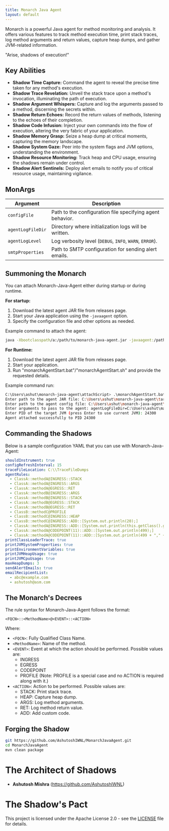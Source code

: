 ```yaml
---
title: Monarch Java Agent
layout: default
---
```


<link rel="stylesheet" type="text/css" href="style.css">
<div class="shadow-aura"></div>

Monarch is a powerful Java agent for method monitoring and analysis. It offers various features to track method execution time, print stack traces, log method arguments and return values, capture heap dumps, and gather JVM-related information.

"Arise, shadows of execution!"

## Key Abilities

* **Shadow Time Capture:** Command the agent to reveal the precise time taken for any method's execution.
* **Shadow Trace Revelation:** Unveil the stack trace upon a method's invocation, illuminating the path of execution.
* **Shadow Argument Whispers:** Capture and log the arguments passed to a method, discerning the secrets within.
* **Shadow Return Echoes:** Record the return values of methods, listening to the echoes of their completion.
* **Shadow Code Infusion:** Inject your own commands into the flow of execution, altering the very fabric of your application.
* **Shadow Memory Grasp:** Seize a heap dump at critical moments, capturing the memory landscape.
* **Shadow System Gaze:** Peer into the system flags and JVM options, understanding the environment.
* **Shadow Resource Monitoring:** Track heap and CPU usage, ensuring the shadows remain under control.
* **Shadow Alert Sentinels:** Deploy alert emails to notify you of critical resource usage, maintaining vigilance.

## MonArgs

| Argument        | Description |
|----------------|-------------|
| `configFile`   | Path to the configuration file specifying agent behavior. |
| `agentLogFileDir` | Directory where initialization logs will be written. |
| `agentLogLevel` | Log verbosity level (`DEBUG`, `INFO`, `WARN`, `ERROR`). |
| `smtpProperties` | Path to SMTP configuration for sending alert emails. |


## Summoning the Monarch

You can attach Monarch-Java-Agent either during startup or during runtime.

**For startup:**

1. Download the latest agent JAR file from releases page.
2. Start your Java application using the `-javaagent` option.
3. Specify the configuration file and other options as needed.

Example command to attach the agent:

```bash 
java -Xbootclasspath/a:/path/to/monarch-java-agent.jar -javaagent:/path/to/monarch-java-agent.jar=configFile=/path/to/config.yaml,agentLogFileDir=/path/to/log/dir,agentLogLevel=DEBUG,smtpProperties=/path/to/smtpProperties.props YourMainClass
```

**For Runtime:**

1. Download the latest agent JAR file from releases page.
2. Start your application.
3. Run "monarchAgentStart.bat"/"monarchAgentStart.sh" and provide the requested details.

Example command run:
```bash 
C:\Users\ashut\monarch-java-agent\attachScript> .\monarchAgentStart.bat
Enter path to the agent JAR file: C:\Users\ashut\monarch-java-agent\target\monarch-java-agent-1.0-SNAPSHOT.jar
Enter path to the agent config file: C:\Users\ashut\monarch-java-agent\sampleConfig\mConfig.yaml
Enter arguments to pass to the agent: agentLogFileDir=C:\Users\ashut\manualTesting,agentLogLevel=DEBUG,smtpProperties=/path/to/smtpProperties.props
Enter PID of the target JVM (press Enter to use current JVM): 24300
Agent attached successfully to PID 24300
```

## Commanding the Shadows

Below is a sample configuration YAML that you can use with Monarch-Java-Agent:

```yaml
shouldInstrument: true
configRefreshInterval: 15
traceFileLocation: C:\\TraceFileDumps
agentRules:
  - ClassA::methodA@INGRESS::STACK
  - ClassA::methodA@INGRESS::ARGS
  - ClassA::methodA@EGRESS::RET
  - ClassA::methodB@INGRESS::ARGS
  - ClassA::methodB@INGRESS::STACK
  - ClassA::methodB@EGRESS::STACK
  - ClassA::methodB@EGRESS::RET
  - ClassB::methodC@PROFILE
  - ClassB::methodC@INGRESS::HEAP
  - ClassB::methodC@INGRESS::ADD::[System.out.println(20);]
  - ClassA::methodA@INGRESS::ADD::[System.out.println(this.getClass().getName());]
  - ClassA::methodA@CODEPOINT(11)::ADD::[System.out.println(499);]
  - ClassA::methodA@CODEPOINT(11)::ADD::[System.out.println(499 + "," + "Ashutosh Mishra");]
printClassLoaderTrace: true
printJVMSystemProperties: true
printEnvironmentVariables: true
printJVMHeapUsage: true
printJVMCpuUsage: true
maxHeapDumps: 3
sendAlertEmails: true
emailRecipientList:
  - abc@example.com
  - ashutosh@asm.com
```

## The Monarch's Decrees

The rule syntax for Monarch-Java-Agent follows the format:

```plaintext
<FQCN>::<MethodName>@<EVENT>::<ACTION>
```

Where:

- `<FQCN>`: Fully Qualified Class Name.
- `<MethodName>`: Name of the method.
- `<EVENT>`: Event at which the action should be performed. Possible values are:
    - INGRESS
    - EGRESS
    - CODEPOINT
    - PROFILE (Note: PROFILE is a special case and no ACTION is required along with it.)
- `<ACTION>`: Action to be performed. Possible values are:
    - STACK: Print stack trace.
    - HEAP: Capture heap dump.
    - ARGS: Log method arguments.
    - RET: Log method return value.
    - ADD: Add custom code.


## Forging the Shadow

```bash
git https://github.com/AshutoshIWNL/MonarchJavaAgent.git
cd MonarchJavaAgent
mvn clean package
```

# The Architect of Shadows

- **Ashutosh Mishra** (https://github.com/AshutoshIWNL)

# The Shadow's Pact

This project is licensed under the Apache License 2.0 - see the [LICENSE](LICENSE) file for details.